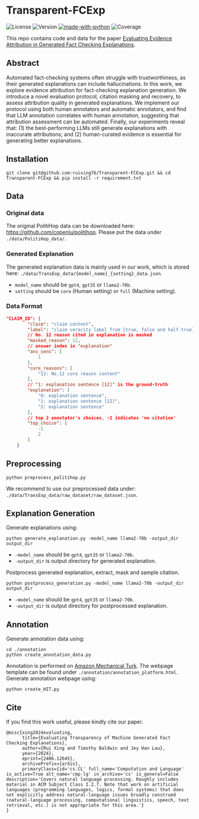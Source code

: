 # Transparent-FCExp

![License](https://img.shields.io/badge/license-MIT-blue)
![Version](https://img.shields.io/badge/version-1.0.0-blue)
[![made-with-python](https://img.shields.io/badge/Made%20with-Python-red.svg)](#python)
![Coverage](https://img.shields.io/badge/coverage-80%25-brightgreen)


This repo contains code and data for the paper [Evaluating Evidence Attribution in Generated Fact Checking Explanations](https://arxiv.org/abs/2406.12645).

## Abstract
Automated fact-checking systems often struggle with trustworthiness, as their generated explanations can include hallucinations. In this work, we explore evidence attribution for fact-checking explanation generation. We introduce a novel evaluation protocol, citation masking and recovery, to assess attribution quality in generated explanations. We implement our protocol using both human annotators and automatic annotators, and find that LLM annotation correlates with human annotation, suggesting that attribution assessment can be automated. Finally, our experiments reveal that: (1) the best-performing LLMs still generate explanations with inaccurate attributions; and (2) human-curated evidence is essential for generating better explanations.
## Installation
```
git clone git@github.com:ruixing76/Transparent-FCExp.git && cd Transparent-FCExp && pip install -r requirement.txt
```

## Data
### Original data
The original PolitiHop data can be downloaded here: https://github.com/copenlu/politihop. Please put the data under `./data/PolitiHop_data/`.

### Generated Explanation
The generated explanation data is mainly used in our work, which is stored here: `./data/TransExp_data/{model_name}_{setting}_data.json`.

- `model_name` should be `gpt4`, `gpt35` or `llama2-70b`.
- `setting` should be `core` (Human setting) or `full` (Machine setting).

### Data Format
```json
"CLAIM_ID": {
        "claim": "claim content",
        "label": "claim veracity label from {true, false and half-true}",
        // No. 12 reason cited in explanation is masked
        "masked_reason": 12,
        // answer index in "explanation"
        "ans_sens": [
            1 
        ],
        "core_reasons": [
            "12: No.12 core reason content"
        ],
        // "1: explanation sentence [12]" is the ground-truth
        "explanation": [
            "0: explanation sentence",
            "1: explanation sentence [12]",
            "2: explanation sentence"
        ],
        // top 2 annotator's choices, -2 indicates 'no citation'
        "top_choice": [
            -2
            2
        ]
    }
```

## Preprocessing
```
python preprocess_politihop.py
```
We recommend to use our preprocessed data under: `./data/TransExp_data/raw_dataset/raw_dataset.json`.

## Explanation Generation
Generate explanations using:
```
python generate_explanation.py -model_name llama2-70b -output_dir output_dir
```
- `-model_name` should be `gpt4`, `gpt35` or `llama2-70b`.
- `-output_dir` is output directory for generated explanation.

Postprocess generated explanation, extract, mask and sample citation.
```
python postprocess_generation.py -model_name llama2-70b -output_dir output_dir
```
- `-model_name` should be `gpt4`, `gpt35` or `llama2-70b`.
- `-output_dir` is output directory for postprocessed explanation.

## Annotation
Generate annotation data using:
```
cd ./annotation
python create_annotation_data.py
```

Annotation is performed on [Amazon Mechanical Turk](https://www.mturk.com/). The webpage template can be found under `./annotation/annotation_platform.html`. Generate annotation webpage using:
```
python create_HIT.py
```

## Cite
If you find this work useful, please kindly cite our paper.
```
@misc{xing2024evaluating,
      title={Evaluating Transparency of Machine Generated Fact Checking Explanations}, 
      author={Rui Xing and Timothy Baldwin and Jey Han Lau},
      year={2024},
      eprint={2406.12645},
      archivePrefix={arXiv},
      primaryClass={id='cs.CL' full_name='Computation and Language' is_active=True alt_name='cmp-lg' in_archive='cs' is_general=False description='Covers natural language processing. Roughly includes material in ACM Subject Class I.2.7. Note that work on artificial languages (programming languages, logics, formal systems) that does not explicitly address natural-language issues broadly construed (natural-language processing, computational linguistics, speech, text retrieval, etc.) is not appropriate for this area.'}
}
```
